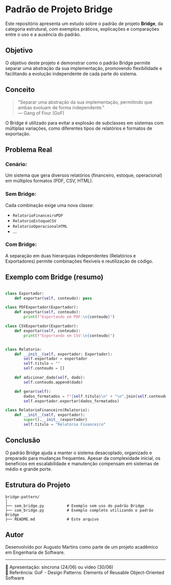 #  Padrão de Projeto Bridge

Este repositório apresenta um estudo sobre o padrão de projeto **Bridge**, da categoria estrutural, com exemplos práticos, explicações e comparações entre o uso e a ausência do padrão.

##  Objetivo

O objetivo deste projeto é demonstrar como o padrão Bridge permite separar uma abstração da sua implementação, promovendo flexibilidade e facilitando a evolução independente de cada parte do sistema.

##  Conceito

> "Separar uma abstração da sua implementação, permitindo que ambas evoluam de forma independente."  
> — Gang of Four (GoF)

O Bridge é utilizado para evitar a explosão de subclasses em sistemas com múltiplas variações, como diferentes tipos de relatórios e formatos de exportação.

##  Problema Real

### Cenário:
Um sistema que gera diversos relatórios (financeiro, estoque, operacional) em múltiplos formatos (PDF, CSV, HTML).

### Sem Bridge:
Cada combinação exige uma nova classe:
- `RelatorioFinanceiroPDF`
- `RelatorioEstoqueCSV`
- `RelatorioOperacionalHTML`
- ...

### Com Bridge:
A separação em duas hierarquias independentes (Relatórios e Exportadores) permite combinações flexíveis e reutilização de código.

##  Exemplo com Bridge (resumo)

```python

class Exportador:
    def exportar(self, conteudo): pass

class PDFExportador(Exportador):
    def exportar(self, conteudo):
        print(f"Exportando em PDF:\n{conteudo}")

class CSVExportador(Exportador):
    def exportar(self, conteudo):
        print(f"Exportando em CSV:\n{conteudo}")


class Relatorio:
    def __init__(self, exportador: Exportador):
        self.exportador = exportador
        self.titulo = ""
        self.conteudo = []

    def adicionar_dado(self, dado):
        self.conteudo.append(dado)

    def gerar(self):
        dados_formatados = f"{self.titulo}\n" + "\n".join(self.conteudo)
        self.exportador.exportar(dados_formatados)

class RelatorioFinanceiro(Relatorio):
    def __init__(self, exportador):
        super().__init__(exportador)
        self.titulo = "Relatório Financeiro"
```


##  Conclusão

O padrão Bridge ajuda a manter o sistema desacoplado, organizado e preparado para mudanças frequentes. Apesar da complexidade inicial, os benefícios em escalabilidade e manutenção compensam em sistemas de médio e grande porte.

##  Estrutura do Projeto

```
bridge-pattern/
│
├── sem_bridge.py          # Exemplo sem uso do padrão Bridge
├── com_bridge.py          # Exemplo completo utilizando o padrão Bridge
├── README.md              # Este arquivo

```

##  Autor

Desenvolvido por Augusto Martins como parte de um projeto acadêmico em Engenharia de Software.

---

📅 Apresentação: síncrona (24/06) ou vídeo (30/06)  
📘 Referência: GoF - Design Patterns: Elements of Reusable Object-Oriented Software
